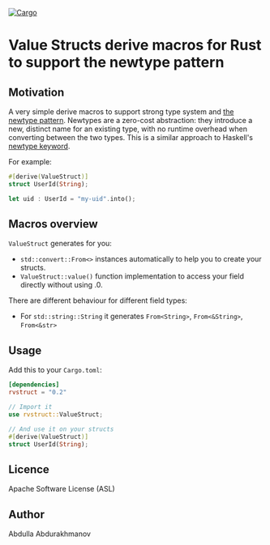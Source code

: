 [![Cargo](https://img.shields.io/crates/v/rvs_derive.svg)](https://crates.io/crates/rvs_derive)

# Value Structs derive macros for Rust to support the newtype pattern

## Motivation
A very simple derive macros to support strong type system and [the newtype pattern](https://doc.rust-lang.org/1.0.0/style/features/types/newtype.html).
Newtypes are a zero-cost abstraction: they introduce a new, distinct name for an existing type, with no runtime overhead when converting between the two types. 
This is a similar approach to Haskell's [newtype keyword](https://wiki.haskell.org/Newtype). 

For example:
```rust
#[derive(ValueStruct)]
struct UserId(String);

let uid : UserId = "my-uid".into();
```

## Macros overview

`ValueStruct` generates for you:
 - `std::convert::From<>` instances automatically to help you to create your structs.
 - `ValueStruct::value()` function implementation to access your field directly without using .0.

There are different behaviour for different field types:
- For `std::string::String` it generates `From<String>`, `From<&String>`, `From<&str>`
 
## Usage

Add this to your `Cargo.toml`:

```toml
[dependencies]
rvstruct = "0.2"
```

```rust
// Import it
use rvstruct::ValueStruct;

// And use it on your structs
#[derive(ValueStruct)]
struct UserId(String);

``` 

## Licence
Apache Software License (ASL)

## Author
Abdulla Abdurakhmanov
